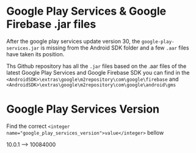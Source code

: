 # Google Play Services & Google Firebase .jar files

After the google play services update version 30, the `google-play-services.jar` is missing from the Android SDK folder and a few `.aar` files have taken its position.

Ths Github repository has all the `.jar` files based on the .aar files of the latest Google Play Services and Google Firebase SDK you can find in the `<AndroidSDK>\extras\google\m2repository\com\google\firebase` and `<AndroidSDK>\extras\google\m2repository\com\google\android\gms`

# Google Play Services Version
Find the correct `<integer name="google_play_services_version">value</integer>` bellow

10.0.1 --> 10084000


